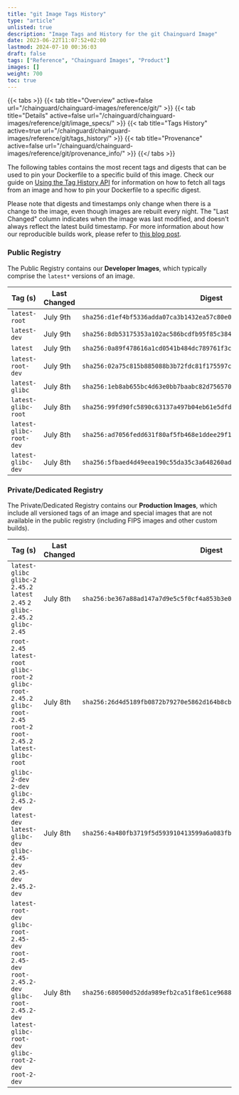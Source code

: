 ```yaml
---
title: "git Image Tags History"
type: "article"
unlisted: true
description: "Image Tags and History for the git Chainguard Image"
date: 2023-06-22T11:07:52+02:00
lastmod: 2024-07-10 00:36:03
draft: false
tags: ["Reference", "Chainguard Images", "Product"]
images: []
weight: 700
toc: true
---
```


{{< tabs >}}
{{< tab title="Overview" active=false url="/chainguard/chainguard-images/reference/git/" >}}
{{< tab title="Details" active=false url="/chainguard/chainguard-images/reference/git/image_specs/" >}}
{{< tab title="Tags History" active=true url="/chainguard/chainguard-images/reference/git/tags_history/" >}}
{{< tab title="Provenance" active=false url="/chainguard/chainguard-images/reference/git/provenance_info/" >}}
{{</ tabs >}}

The following tables contains the most recent tags and digests that can be used to pin your Dockerfile to a specific build of this image. Check our guide on [Using the Tag History API](/chainguard/chainguard-images/using-the-tag-history-api/) for information on how to fetch all tags from an image and how to pin your Dockerfile to a specific digest.

Please note that digests and timestamps only change when there is a change to the image, even though images are rebuilt every night. The "Last Changed" column indicates when the image was last modified, and doesn't always reflect the latest build timestamp. For more information about how our reproducible builds work, please refer to [this blog post](https://www.chainguard.dev/unchained/reproducing-chainguards-reproducible-image-builds).

### Public Registry
The Public Registry contains our **Developer Images**, which typically comprise the `latest*` versions of an image.

| Tag (s)                  | Last Changed | Digest                                                                    |
|--------------------------|--------------|---------------------------------------------------------------------------|
|  `latest-root`           | July 9th     | `sha256:d1ef4bf5336adda07ca3b1432ea57c80e09db26b0e5b645073fcea0d1ae7ed57` |
|  `latest-dev`            | July 9th     | `sha256:8db53175353a102ac586bcdfb95f85c3840d23bec1452ba4e0dba196559aac3f` |
|  `latest`                | July 9th     | `sha256:0a89f478616a1cd0541b484dc789761f3c95e59db21c61fd8b329e71b72d8d7c` |
|  `latest-root-dev`       | July 9th     | `sha256:02a75c815b885088b3b72fdc81f175597c7d44a75bbadef9eb22850a4027e9b1` |
|  `latest-glibc`          | July 8th     | `sha256:1eb8ab655bc4d63e0bb7baabc82d756570f38b81d010567798fea31747682324` |
|  `latest-glibc-root`     | July 8th     | `sha256:99fd90fc5890c63137a497b04eb61e5dfdd30776be9d85625736dd718cd83506` |
|  `latest-glibc-root-dev` | July 8th     | `sha256:ad7056fedd631f80af5fb468e1ddee29f1bf1691123348ab6915f34c5bcad663` |
|  `latest-glibc-dev`      | July 8th     | `sha256:5fbaed4d49eea190c55da35c3a648260ad9c3316aa35b93d854162e7fb3b86c5` |


### Private/Dedicated Registry
The Private/Dedicated Registry contains our **Production Images**, which include all versioned tags of an image and special images that are not available in the public registry (including FIPS images and other custom builds).

| Tag (s)                                                                                                                                                    | Last Changed | Digest                                                                    |
|------------------------------------------------------------------------------------------------------------------------------------------------------------|--------------|---------------------------------------------------------------------------|
|  `latest-glibc` `glibc-2` `2.45.2` `latest` `2.45` `2` `glibc-2.45.2` `glibc-2.45`                                                                         | July 8th     | `sha256:be367a88ad147a7d9e5c5f0cf4a853b3e0a5297fc3c53b6173b78fc9fa9bf07b` |
|  `root-2.45` `latest-root` `glibc-root-2` `glibc-root-2.45.2` `glibc-root-2.45` `root-2` `root-2.45.2` `latest-glibc-root`                                 | July 8th     | `sha256:26d4d5189fb0872b79270e5862d164b8cbc8796f201f53cf15adcf9c96cc28c4` |
|  `glibc-2-dev` `2-dev` `glibc-2.45.2-dev` `latest-dev` `latest-glibc-dev` `glibc-2.45-dev` `2.45-dev` `2.45.2-dev`                                         | July 8th     | `sha256:4a480fb3719f5d593910413599a6a083fb06b48d195edcee82b12e579cf7956c` |
|  `latest-root-dev` `glibc-root-2.45-dev` `root-2.45-dev` `root-2.45.2-dev` `glibc-root-2.45.2-dev` `latest-glibc-root-dev` `glibc-root-2-dev` `root-2-dev` | July 8th     | `sha256:680500d52dda989efb2ca51f8e61ce968807c108f85a1bf3e0ddefece0e9899e` |

